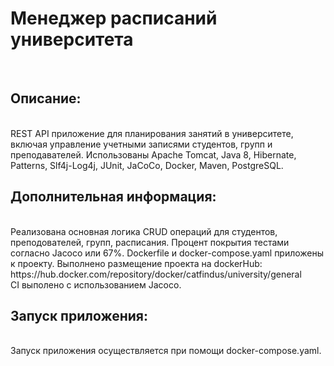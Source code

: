 <div>
  <h1>Менеджер расписаний университета</h1>
  <br>
</div>
<div>
  <h2>Описание:</h2>
  <br>
  REST API приложение для планирования занятий в университете, включая управление учетными записями студентов, групп и преподавателей. Использованы Apache Tomcat, Java 8, Hibernate, Patterns, Slf4j-Log4j, JUnit, JaCoCo, Docker, Maven, PostgreSQL.
  <br>
  <h2>Дополнительная информация:</h2>
  <br>
  Реализована основная логика CRUD операций для студентов, преподователей, групп, расписания.
  Процент покрытия тестами согласно Jacoco или 67%.
  Dockerfile и docker-compose.yaml приложены к проекту.
  Выполнено размещение проекта на dockerHub: https://hub.docker.com/repository/docker/catfindus/university/general
  <br>
  CI выполено с использованием Jacoco.
  <br>
  <h2>Запуск приложения:</h2>
  <br>
  Запуск приложения осуществляется при помощи docker-compose.yaml.
</div>
